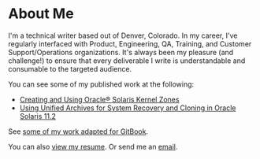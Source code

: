 # About Me
I'm a technical writer based out of Denver, Colorado. In my career, I've regularly interfaced with Product, Engineering, QA, Training, and Customer Support/Operations organizations. It's always been my pleasure (and challenge!) to ensure that every deliverable I write is understandable and consumable to the targeted audience.   

You can see some of my published work at the following:

- [Creating and Using Oracle® Solaris Kernel Zones](https://docs.oracle.com/cd/E36784_01/html/E37629/index.html)
- [Using Unified Archives for System Recovery and Cloning in Oracle Solaris 11.2](https://docs.oracle.com/cd/E36784_01/html/E38524/index.html)

See [some of my work adapted for GitBook](https://alissa-b-clark.gitbook.io/portfolio-and-examples/).

You can also [view my resume](https://www.dropbox.com/s/c47iseta2vnxolb/aclark-resume.pdf?dl=0). Or send me an [email](mailto:alissabaderclark@gmail.com).

